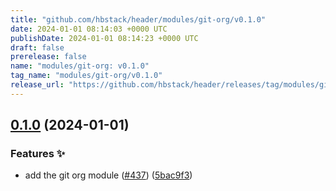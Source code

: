 ```yaml
---
title: "github.com/hbstack/header/modules/git-org/v0.1.0"
date: 2024-01-01 08:14:03 +0000 UTC
publishDate: 2024-01-01 08:14:23 +0000 UTC
draft: false
prerelease: false
name: "modules/git-org: v0.1.0"
tag_name: "modules/git-org/v0.1.0"
release_url: "https://github.com/hbstack/header/releases/tag/modules/git-org/v0.1.0"
---
```


## [0.1.0](https://github.com/hbstack/header/compare/modules/git-org-v0.0.1...modules/git-org/v0.1.0) (2024-01-01)


### Features ✨

* add the git org module ([#437](https://github.com/hbstack/header/issues/437)) ([5bac9f3](https://github.com/hbstack/header/commit/5bac9f331eaf0c6e888a507ba6de189efa36ac4e))
